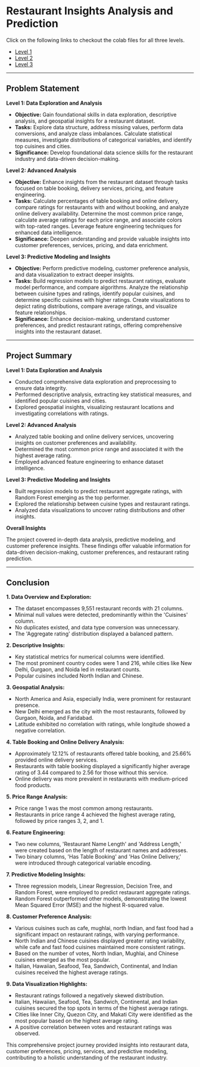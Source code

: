 # Restaurant Insights Analysis and Prediction

Click on the following links to checkout the colab files for all three levels.
- [Level 1](https://colab.research.google.com/drive/1JVuyT6bDofXq_obv80Iy_nkqQZFHSN4-?usp=sharing)
- [Level 2](https://colab.research.google.com/drive/1fV1N_iU7yvBwYpTou7ZIuOjk8P2CbL70?usp=sharing)
- [Level 3](https://colab.research.google.com/drive/1kbmLO9nZF-imFL116jGe-wrWaeTFIeTc?usp=sharing)


---

## Problem Statement

**Level 1: Data Exploration and Analysis**

- **Objective:** Gain foundational skills in data exploration, descriptive analysis, and geospatial insights for a restaurant dataset.
- **Tasks:** Explore data structure, address missing values, perform data conversions, and analyze class imbalances. Calculate statistical measures, investigate distributions of categorical variables, and identify top cuisines and cities.
- **Significance:** Develop foundational data science skills for the restaurant industry and data-driven decision-making.

**Level 2: Advanced Analysis**

- **Objective:** Enhance insights from the restaurant dataset through tasks focused on table booking, delivery services, pricing, and feature engineering.
- **Tasks:** Calculate percentages of table booking and online delivery, compare ratings for restaurants with and without booking, and analyze online delivery availability. Determine the most common price range, calculate average ratings for each price range, and associate colors with top-rated ranges. Leverage feature engineering techniques for enhanced data intelligence.
- **Significance:** Deepen understanding and provide valuable insights into customer preferences, services, pricing, and data enrichment.

**Level 3: Predictive Modeling and Insights**

- **Objective:** Perform predictive modeling, customer preference analysis, and data visualization to extract deeper insights.
- **Tasks:** Build regression models to predict restaurant ratings, evaluate model performance, and compare algorithms. Analyze the relationship between cuisine types and ratings, identify popular cuisines, and determine specific cuisines with higher ratings. Create visualizations to depict rating distributions, compare average ratings, and visualize feature relationships.
- **Significance:** Enhance decision-making, understand customer preferences, and predict restaurant ratings, offering comprehensive insights into the restaurant dataset.

---

## Project Summary

**Level 1: Data Exploration and Analysis**

- Conducted comprehensive data exploration and preprocessing to ensure data integrity.
- Performed descriptive analysis, extracting key statistical measures, and identified popular cuisines and cities.
- Explored geospatial insights, visualizing restaurant locations and investigating correlations with ratings.

**Level 2: Advanced Analysis**

- Analyzed table booking and online delivery services, uncovering insights on customer preferences and availability.
- Determined the most common price range and associated it with the highest average rating.
- Employed advanced feature engineering to enhance dataset intelligence.

**Level 3: Predictive Modeling and Insights**

- Built regression models to predict restaurant aggregate ratings, with Random Forest emerging as the top performer.
- Explored the relationship between cuisine types and restaurant ratings.
- Analyzed data visualizations to uncover rating distributions and other insights.

**Overall Insights**

The project covered in-depth data analysis, predictive modeling, and customer preference insights. These findings offer valuable information for data-driven decision-making, customer preferences, and restaurant rating prediction.

---

## Conclusion

**1. Data Overview and Exploration:**

- The dataset encompasses 9,551 restaurant records with 21 columns.
- Minimal null values were detected, predominantly within the 'Cuisines' column.
- No duplicates existed, and data type conversion was unnecessary.
- The 'Aggregate rating' distribution displayed a balanced pattern.

**2. Descriptive Insights:**

- Key statistical metrics for numerical columns were identified.
- The most prominent country codes were 1 and 216, while cities like New Delhi, Gurgaon, and Noida led in restaurant counts.
- Popular cuisines included North Indian and Chinese.

**3. Geospatial Analysis:**

- North America and Asia, especially India, were prominent for restaurant presence.
- New Delhi emerged as the city with the most restaurants, followed by Gurgaon, Noida, and Faridabad.
- Latitude exhibited no correlation with ratings, while longitude showed a negative correlation.

**4. Table Booking and Online Delivery Analysis:**

- Approximately 12.12% of restaurants offered table booking, and 25.66% provided online delivery services.
- Restaurants with table booking displayed a significantly higher average rating of 3.44 compared to 2.56 for those without this service.
- Online delivery was more prevalent in restaurants with medium-priced food products.

**5. Price Range Analysis:**

- Price range 1 was the most common among restaurants.
- Restaurants in price range 4 achieved the highest average rating, followed by price ranges 3, 2, and 1.

**6. Feature Engineering:**

- Two new columns, 'Restaurant Name Length' and 'Address Length,' were created based on the length of restaurant names and addresses.
- Two binary columns, 'Has Table Booking' and 'Has Online Delivery,' were introduced through categorical variable encoding.

**7. Predictive Modeling Insights:**

- Three regression models, Linear Regression, Decision Tree, and Random Forest, were employed to predict restaurant aggregate ratings.
- Random Forest outperformed other models, demonstrating the lowest Mean Squared Error (MSE) and the highest R-squared value.

**8. Customer Preference Analysis:**

- Various cuisines such as cafe, mughlai, north Indian, and fast food had a significant impact on restaurant ratings, with varying performance.
- North Indian and Chinese cuisines displayed greater rating variability, while cafe and fast food cuisines maintained more consistent ratings.
- Based on the number of votes, North Indian, Mughlai, and Chinese cuisines emerged as the most popular.
- Italian, Hawaiian, Seafood, Tea, Sandwich, Continental, and Indian cuisines received the highest average ratings.

**9. Data Visualization Highlights:**

- Restaurant ratings followed a negatively skewed distribution.
- Italian, Hawaiian, Seafood, Tea, Sandwich, Continental, and Indian cuisines secured the top spots in terms of the highest average ratings.
- Cities like Inner City, Quezon City, and Makati City were identified as the most popular based on the highest average rating.
- A positive correlation between votes and restaurant ratings was observed.

This comprehensive project journey provided insights into restaurant data, customer preferences, pricing, services, and predictive modeling, contributing to a holistic understanding of the restaurant industry.

